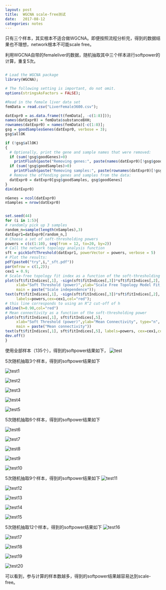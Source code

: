 ```yaml
---
layout: post
title:  WGCNA scale-free测试
date:   2017-08-12
categories: notes
---
```


只有三个样本，其实根本不适合做WGCNA。即便按照流程分析完，得到的数据结果也不理想，network根本不可能scale free。

利用WGCNA自带的femaleliver的数据，随机抽取其中三个样本进行softpower的计算，重复5次。

```R

# Load the WGCNA package
library(WGCNA);

# The following setting is important, do not omit.
options(stringsAsFactors = FALSE);

#Read in the female liver data set
femData = read.csv("LiverFemale3600.csv");

datExpr0 = as.data.frame(t(femData[, -c(1:8)]));
names(datExpr0) = femData$substanceBXH;
rownames(datExpr0) = names(femData)[-c(1:8)];
gsg = goodSamplesGenes(datExpr0, verbose = 3);
gsg$allOK

if (!gsg$allOK)
{
  # Optionally, print the gene and sample names that were removed:
  if (sum(!gsg$goodGenes)>0) 
    printFlush(paste("Removing genes:", paste(names(datExpr0)[!gsg$goodGenes], collapse = ", ")));
  if (sum(!gsg$goodSamples)>0) 
    printFlush(paste("Removing samples:", paste(rownames(datExpr0)[!gsg$goodSamples], collapse = ", ")));
  # Remove the offending genes and samples from the data:
  datExpr0 = datExpr0[gsg$goodSamples, gsg$goodGenes]
}
dim(datExpr0)

nGenes = ncol(datExpr0)
nSamples = nrow(datExpr0)


set.seed(44)
for (i in 1:5){
# randomly pick up 3 samples
random_n=sample(length(nSamples),3) 
datExpr1=datExpr0[random_n,]
# Choose a set of soft-thresholding powers
powers = c(c(1:10), seq(from = 12, to=20, by=2))
# Call the network topology analysis function
sft = pickSoftThreshold(datExpr1, powerVector = powers, verbose = 5)
# Plot the results:
pdf(paste0("try",i,"_sft.pdf"))
par(mfrow = c(1,2));
cex1 = 0.9;
# Scale-free topology fit index as a function of the soft-thresholding power
plot(sft$fitIndices[,1], -sign(sft$fitIndices[,3])*sft$fitIndices[,2],
     xlab="Soft Threshold (power)",ylab="Scale Free Topology Model Fit,signed R^2",type="n",
     main = paste("Scale independence"));
text(sft$fitIndices[,1], -sign(sft$fitIndices[,3])*sft$fitIndices[,2],
     labels=powers,cex=cex1,col="red");
# this line corresponds to using an R^2 cut-off of h
abline(h=0.90,col="red")
# Mean connectivity as a function of the soft-thresholding power
plot(sft$fitIndices[,1], sft$fitIndices[,5],
     xlab="Soft Threshold (power)",ylab="Mean Connectivity", type="n",
     main = paste("Mean connectivity"))
text(sft$fitIndices[,1], sft$fitIndices[,5], labels=powers, cex=cex1,col="red")
dev.off()
}

```
使用全部样本（135个），得到的softpower结果如下，
![test](/images/exampleData_sft.png)

5次随机抽取3个样本，得到的softpower结果如下

![test1](/images/sample3_test1_sft.png)

![test2](/images/sample3_test2_sft.png)

![test3](/images/sample3_test3_sft.png)

![test4](/images/sample3_test4_sft.png)

![test5](/images/sample3_test5_sft.png)

5次随机抽取6个样本，得到的softpower结果如下

![test6](/images/sample6_test1_sft.png)

![test7](/images/sample6_test2_sft.png)

![test8](/images/sample6_test3_sft.png)

![test9](/images/sample6_test4_sft.png)

![test10](/images/sample6_test5_sft.png)

5次随机抽取9个样本，得到的softpower结果如下
![test11](/images/sample9_test1_sft.png)

![test12](/images/sample9_test2_sft.png)

![test13](/images/sample9_test3_sft.png)

![test14](/images/sample9_test4_sft.png)

![test15](/images/sample9_test5_sft.png)

5次随机抽取12个样本，得到的softpower结果如下
![test16](/images/sample9_test1_sft.png)

![test17](/images/sample9_test2_sft.png)

![test18](/images/sample9_test3_sft.png)

![test19](/images/sample9_test4_sft.png)

![test20](/images/sample9_test5_sft.png)

可以看到，参与计算的样本数越多，得到的softpower结果越容易达到scale-free。





